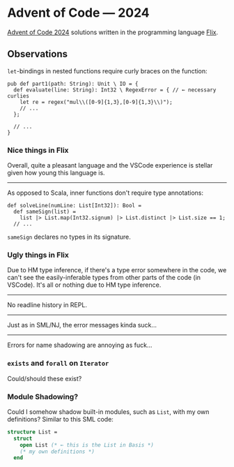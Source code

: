 # Advent of Code — 2024

[Advent of Code 2024](https://adventofcode.com/2024/) solutions written in the
programming language [Flix](https://flix.dev/).

## Observations

`let`-bindings in nested functions require curly braces on the function:

```
pub def part1(path: String): Unit \ IO = {
  def evaluate(line: String): Int32 \ RegexError = { // ← necessary curlies
    let re = regex("mul\\([0-9]{1,3},[0-9]{1,3}\\)");
    // ...
  };

  // ...
}
```

### Nice things in Flix

Overall, quite a pleasant language and the VSCode experience is stellar given
how young this language is.

---

As opposed to Scala, inner functions don't require type annotations:

```flix
def solveLine(numLine: List[Int32]): Bool =
  def sameSign(list) =
    list |> List.map(Int32.signum) |> List.distinct |> List.size == 1;
  // ...
```

`sameSign` declares no types in its signature.

### Ugly things in Flix

Due to HM type inference, if there's a type error somewhere in the code, we
can't see the easily-inferable types from other parts of the code (in VSCode).
It's all or nothing due to HM type inference.

---

No readline history in REPL.

---

Just as in SML/NJ, the error messages kinda suck...

---

Errors for name shadowing are annoying as fuck...

### `exists` and `forall` on `Iterator`

Could/should these exist?

### Module Shadowing?

Could I somehow shadow built-in modules, such as `List`, with my own
definitions? Similar to this SML code:

```sml
structure List =
  struct
    open List (* ← this is the List in Basis *)
    (* my own definitions *)
  end
```
